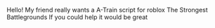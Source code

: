 Hello!
My friend really wants a A-Train script for roblox The Strongest Battlegrounds
If you could help it would be great 
